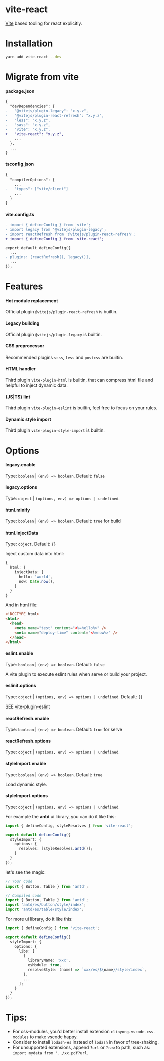 # vite-react

[Vite](https://github.com/vitejs/vite) based tooling for react explicitly.

# Installation

```bash
yarn add vite-react --dev
```

# Migrate from vite

#### package.json

```diff
{
  "devDependencies": {
-   "@vitejs/plugin-legacy": "x.y.z",
-   "@vitejs/plugin-react-refresh": "x.y.z",
-   "less": "x.y.z",
-   "sass": "x.y.z",
-   "vite": "x.y.z",
+   "vite-react": "x.y.z",
    ...
  },
  ...
}
```

#### tsconfig.json

```diff
{
  "compilerOptions": {
    ...
-   "types": ["vite/client"]
    ...
  }
}
```

#### vite.config.ts

```diff
- import { defineConfig } from 'vite';
- import legacy from '@vitejs/plugin-legacy';
- import reactRefresh from '@vitejs/plugin-react-refresh';
+ import { defineConfig } from 'vite-react';

export default defineConfig({
  ...
- plugins: [reactRefresh(), legacy()],
  ...
});
```

# Features

#### Hot module replacement

Official plugin `@vitejs/plugin-react-refresh` is builtin.

#### Legacy building

Official plugin `@vitejs/plugin-legacy` is builtin.

#### CSS preprocessor

Recommended plugins `scss`, `less` and `postcss` are builtin.

#### HTML handler

Third plugin `vite-plugin-html` is builtin, that can compress html file and helpful to inject dynamic data.

#### {JS|TS} lint

Third plugin `vite-plugin-eslint` is builtin, feel free to focus on your rules.

#### Dynamic style import

Third plugin `vite-plugin-style-import` is builtin.

# Options

#### legacy.enable

Type: `boolean` | `(env) => boolean`. Default: `false`

#### legacy.options

Type: `object` | `(options, env) => options | undefined`.

#### html.minify

Type: `boolean` | `(env) => boolean`. Default: `true` for build

#### html.injectData

Type: `object`. Default: `{}`

Inject custom data into html:

```typescript
{
  html: {
    injectData: {
      hello: 'world',
      now: Date.now(),
    }
  }
}
```

And in html file:

```html
<!DOCTYPE html>
<html>
  <head>
    <meta name="test" content="<%=hello%>" />
    <meta name="deploy-time" content="<%=now%>" />
  </head>
</html>
```

#### eslint.enable

Type: `boolean` | `(env) => boolean`. Default: `false`

A vite plugin to execute eslint rules when serve or build your project.

#### eslinit.options

Type: `object` | `(options, env) => options | undefined`. Default: `{}`

SEE [vite-plugin-eslint](https://github.com/gxmari007/vite-plugin-eslint)

#### reactRefresh.enable

Type: `boolean` | `(env) => boolean`. Default: `true` for serve

#### reactRefresh.options

Type: `object` | `(options, env) => options | undefined`.

#### styleImport.enable

Type: `boolean` | `(env) => boolean`. Default: `true`

Load dynamic style.

#### styleImport.options

Type: `object` | `(options, env) => options | undefined`.

For example the **antd** ui library, you can do it like this:

```typescript
import { defineConfig, styleResolves } from 'vite-react';

export default defineConfig({
  styleImport: {
    options: {
      resolves: [styleResolves.antd()];
    }
  }
});
```

let's see the magic:

```typescript
// Your code
import { Button, Table } from 'antd';

// Compiled code
import { Button, Table } from 'antd';
import 'antd/es/button/style/index';
import 'antd/es/table/style/index';
```

For more ui library, do it like this:

```typescript
import { defineConfig } from 'vite-react';

export default defineConfig({
  styleImport: {
    options: {
      libs: [
        {
          libraryName: 'xxx',
          esModule: true,
          resolveStyle: (name) => `xxx/es/${name}/style/index`,
        },
        ...
      ];
    }
  }
});
```

# Tips:

- For css-modules, you'd better install extension `clinyong.vscode-css-modules` to make vscode happy.
- Consider to install `lodash-es` instead of `lodash` in favor of tree-shaking.
- For unsupported extensions, append `?url` or `?raw` to path, such as: `import mydata from '../xx.pdf?url`.
